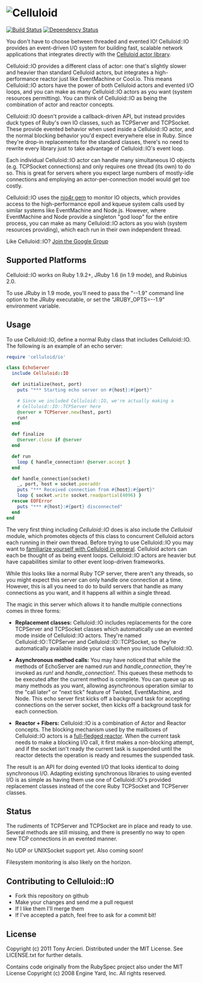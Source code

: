 ![Celluloid](https://github.com/tarcieri/celluloid-io/raw/master/logo.png)
=============
[![Build Status](https://secure.travis-ci.org/tarcieri/celluloid-io.png)](http://travis-ci.org/tarcieri/celluloid-io)
[![Dependency Status](https://gemnasium.com/tarcieri/celluloid-io.png)](https://gemnasium.com/tarcieri/celluloid-io)

You don't have to choose between threaded and evented IO! Celluloid::IO
provides an event-driven I/O system for building fast, scalable network
applications that integrates directly with the
[Celluloid actor library](https://github.com/tarcieri/celluloid).

Celluloid::IO provides a different class of actor: one that's slightly slower
and heavier than standard Celluloid actors, but integrates a high-performance
reactor just like EventMachine or Cool.io. This means Celluloid::IO actors
have the power of both Celluloid actors and evented I/O loops, and you can
make as many Celluloid::IO actors as you want (system resources permitting).
You can think of Celluloid::IO as being the combination of actor and reactor
concepts.

Celluloid::IO doesn't provide a callback-driven API, but instead provides duck
types of Ruby's own IO classes, such as TCPServer and TCPSocket. These
provide evented behavior when used inside a Celluloid::IO actor, and the
normal blocking behavior you'd expect everywhere else in Ruby. Since they're
drop-in replacements for the standard classes, there's no need to rewrite
every library just to take advantage of Celluloid::IO's event loop.

Each individual Celluloid::IO actor can handle many simultaneous IO objects
(e.g. TCPSocket connections) and only requires one thread (its own) to do so.
This is great for servers where you expect large numbers of mostly-idle
connections and employing an actor-per-connection model would get too costly.

Celluloid::IO uses the [nio4r gem](https://github.com/tarcieri/nio4r)
to monitor IO objects, which provides access to the high-performance
epoll and kqueue system calls used by similar systems like EventMachine
and Node.js. However, where EventMachine and Node provide a singleton
"god loop" for the entire process, you can make as many Celluloid::IO actors
as you wish (system resources providing), which each run in their own
independent thread.

Like Celluloid::IO? [Join the Google Group](http://groups.google.com/group/celluloid-ruby)

Supported Platforms
-------------------

Celluloid::IO works on Ruby 1.9.2+, JRuby 1.6 (in 1.9 mode), and Rubinius 2.0.

To use JRuby in 1.9 mode, you'll need to pass the "--1.9" command line option
to the JRuby executable, or set the "JRUBY_OPTS=--1.9" environment variable.

Usage
-----

To use Celluloid::IO, define a normal Ruby class that includes Celluloid::IO.
The following is an example of an echo server:

```ruby
require 'celluloid/io'

class EchoServer
  include Celluloid::IO

  def initialize(host, port)
    puts "*** Starting echo server on #{host}:#{port}"

    # Since we included Celluloid::IO, we're actually making a
    # Celluloid::IO::TCPServer here
    @server = TCPServer.new(host, port)
    run!
  end

  def finalize
    @server.close if @server
  end

  def run
    loop { handle_connection! @server.accept }
  end

  def handle_connection(socket)
    _, port, host = socket.peeraddr
    puts "*** Received connection from #{host}:#{port}"
    loop { socket.write socket.readpartial(4096) }
  rescue EOFError
    puts "*** #{host}:#{port} disconnected"
  end
end
```

The very first thing including *Celluloid::IO* does is also include the
*Celluloid* module, which promotes objects of this class to concurrent Celluloid
actors each running in their own thread. Before trying to use Celluloid::IO
you may want to [familiarize yourself with Celluloid in general](https://github.com/tarcieri/celluloid/).
Celluloid actors can each be thought of as being event loops. Celluloid::IO actors
are heavier but have capabilities similar to other event loop-driven frameworks.

While this looks like a normal Ruby TCP server, there aren't any threads, so
you might expect this server can only handle one connection at a time.
However, this is all you need to do to build servers that handle as many
connections as you want, and it happens all within a single thread.

The magic in this server which allows it to handle multiple connections
comes in three forms:

* __Replacement classes:__ Celluloid::IO includes replacements for the core
  TCPServer and TCPSocket classes which automatically use an evented mode
  inside of Celluloid::IO actors. They're named Celluloid::IO::TCPServer and
  Celluloid::IO::TCPSocket, so they're automatically available inside
  your class when you include Celluloid::IO.

* __Asynchronous method calls:__ You may have noticed that while the methods
  of EchoServer are named *run* and *handle_connection*, they're invoked as
  *run!* and *handle_connection!*. This queues these methods to be executed
  after the current method is complete. You can queue up as many methods as
  you want, allowing asynchronous operation similar to the "call later" or
  "next tick" feature of Twisted, EventMachine, and Node. This echo server
  first kicks off a background task for accepting connections on the server
  socket, then kicks off a background task for each connection.

* __Reactor + Fibers:__ Celluloid::IO is a combination of Actor and Reactor
  concepts. The blocking mechanism used by the mailboxes of Celluloid::IO
  actors is a [full-fledged reactor](https://github.com/tarcieri/celluloid-io/blob/master/lib/celluloid/io/reactor.rb).
  When the current task needs to make a blocking I/O call, it first makes
  a non-blocking attempt, and if the socket isn't ready the current task
  is suspended until the reactor detects the operation is ready and resumes
  the suspended task.

The result is an API for doing evented I/O that looks identical to doing
synchronous I/O. Adapting existing synchronous libraries to using evented I/O
is as simple as having them use one of Celluloid::IO's provided replacement
classes instead of the core Ruby TCPSocket and TCPServer classes.

Status
------

The rudiments of TCPServer and TCPSocket are in place and ready to use.
Several methods are still missing, and there is presently no way to open
new TCP connections in an evented manner.

No UDP or UNIXSocket support yet. Also coming soon!

Filesystem monitoring is also likely on the horizon.

Contributing to Celluloid::IO
-----------------------------

* Fork this repository on github
* Make your changes and send me a pull request
* If I like them I'll merge them
* If I've accepted a patch, feel free to ask for a commit bit!

License
-------

Copyright (c) 2011 Tony Arcieri. Distributed under the MIT License. See
LICENSE.txt for further details.

Contains code originally from the RubySpec project also under the MIT License
Copyright (c) 2008 Engine Yard, Inc. All rights reserved.

